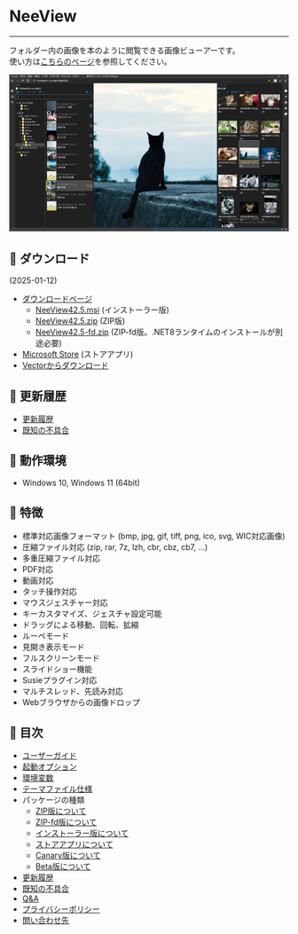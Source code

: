 # NeeView

----

  フォルダー内の画像を本のように閲覧できる画像ビューアーです。  
  使い方は[こちらのページ](UserGuide)を参照してください。

![NeeView39-wiki3.jpg](../images/NeeView39.jpg)

## :pushpin: ダウンロード
(2025-01-12)

  * [ダウンロードページ](https://bitbucket.org/neelabo/neeview/downloads/)
    * [NeeView42.5.msi](https://bitbucket.org/neelabo/neeview/downloads/NeeView42.5.msi) (インストーラー版)
    * [NeeView42.5.zip](https://bitbucket.org/neelabo/neeview/downloads/NeeView42.5.zip) (ZIP版)
    * [NeeView42.5-fd.zip](https://bitbucket.org/neelabo/neeview/downloads/NeeView42.5-fd.zip) (ZIP-fd版。.NET8ランタイムのインストールが別途必要)
  * [Microsoft Store](https://www.microsoft.com/store/apps/9p24z53hc1jr) (ストアアプリ)
  * [Vectorからダウンロード](https://www.vector.co.jp/soft/winnt/art/se512262.html)

## :pushpin: 更新履歴

  * [更新履歴](ChangeLog)
  * [既知の不具合](https://bitbucket.org/neelabo/neeview/issues?kind=bug&status=wontfix&status=resolved&status=open&status=new)

## :pushpin: 動作環境

  * Windows 10, Windows 11 (64bit)

## :pushpin: 特徴

  * 標準対応画像フォーマット (bmp, jpg, gif, tiff, png, ico, svg, WIC対応画像)
  * 圧縮ファイル対応 (zip, rar, 7z, lzh, cbr, cbz, cb7, ...)
  * 多重圧縮ファイル対応
  * PDF対応
  * 動画対応
  * タッチ操作対応
  * マウスジェスチャー対応
  * キーカスタマイズ、ジェスチャ設定可能
  * ドラッグによる移動、回転、拡縮
  * ルーペモード
  * 見開き表示モード
  * フルスクリーンモード
  * スライドショー機能
  * Susieプラグイン対応
  * マルチスレッド、先読み対応
  * Webブラウザからの画像ドロップ

## :pushpin: 目次

 * [ユーザーガイド](UserGuide)
 * [起動オプション](BootOption)
 * [環境変数](EnvironmentValue)
 * [テーマファイル仕様](Theme)
 * パッケージの種類
     * [ZIP版について](Package-Zip)
     * [ZIP-fd版について](Package-ZipFd)
     * [インストーラー版について](Package-Installer)
     * [ストアアプリについて](Package-StoreApp)
     * [Canary版について](Package-Canary)
     * [Beta版について](Package-Beta)
 * [更新履歴](ChangeLog)
 * [既知の不具合](KnownProblem)
 * [Q&A](QuestionAndAnswer)
 * [プライバシーポリシー](PrivacyPolicy)
 * [問い合わせ先](Contact)

